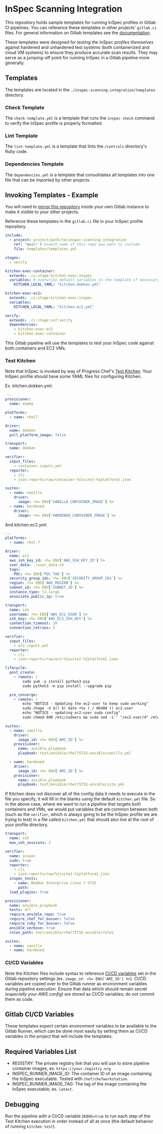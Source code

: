 # InSpec Scanning Integration

This repository holds sample templates for running InSpec profiles in Gitlab CI pipelines. You can reference these templates in other projects' `gitlab.ci` files. For general information on Gitlab templates see the [documentation](https://docs.gitlab.com/ee/development/cicd/templates.html).

These templates were designed for _testing the InSpec profiles themselves_ against hardened and unhardened test systems (both containerized and cloud VM systems) to ensure they produce accurate scan results. They may serve as a jumping-off point for running InSpec in a Gitlab pipeline more generally.

## Templates

The templates are located in the `./inspec-scanning-integration/templates` directory.

### Check Template

The `check-template.yml` is a template that runs the `inspec check` command to verify the InSpec profile is properly formatted. 

### Lint Template

The `lint-template.yml` is a template that lints the `/controls` directory's Ruby code.

### Dependencies Template

The `dependencies.yml` is a template that consolidates all templates into one file that can be imported by other projects. 

## Invoking Templates - Example

You will need to [mirror this repository](https://docs.gitlab.com/ee/user/project/repository/mirror/) inside your own Gitlab instance to make it visible to your other projects.

Reference these templates in the `gitlab.ci` file in your InSpec profile repository.

``` yaml
include:
  - project: project/path/to/inspec-scanning-integration
    ref: "main" # branch name of this repo you want to include
    file: templates/templates.yml

stages:
  - verify

kitchen-exec-container:
  extends: .ci:stage:kitchen-exec:inspec
  variables: # overwrite default variables in the template if necessary
    KITCHEN_LOCAL_YAML: "kitchen.dokken.yml"

kitchen-exec-ec2:
  extends: .ci:stage:kitchen-exec:inspec
  variables:
    KITCHEN_LOCAL_YAML: "kitchen.ec2.yml"

verify:
  extends: .ci:stage:saf:verify
  dependencies:
    - kitchen-exec-ec2
    - kitchen-exec-container
```

This Gitlab pipeline will use the templates to test your InSpec code against both containers and EC2 VMs.

### Test Kitchen

Note that InSpec is invoked by way of Progress Chef's [Test Kitchen](https://docs.chef.io/workstation/kitchen/). Your InSpec profile should have some YAML files for configuring Kitchen.

Ex. kitchen.dokken.yml:
``` yaml
---
provisioner:
  name: dummy

platforms:
  - name: rhel7

driver:
  name: dokken
  pull_platform_image: false

transport:
  name: dokken

verifier:
  input_files:
    - container.inputs.yml
  reporter:
    - cli
    - json:reports/raw/container-%{suite}-%{platform}.json

suites:
  - name: vanilla
    driver:
      image: <%= ENV['VANILLA_CONTAINER_IMAGE'] %>
  - name: hardened
    driver:
      image: <%= ENV['HARDENED_CONTAINER_IMAGE'] %>

```

And kitchen.ec2.yml:
``` yaml
---
platforms:
  - name: rhel-7

driver:
  name: ec2
  aws_ssh_key_id: <%= ENV['AWS_SSH_KEY_ID'] %>
  user_data: ./user_data.sh
  tags:
    POC: <%= ENV['POC_TAG'] %>
  security_group_ids: <%= ENV['SECURITY_GROUP_IDS'] %>
  region: <%= ENV['AWS_REGION'] %>
  subnet_id: <%= ENV['SUBNET_ID'] %>
  instance_type: t2.large
  associate_public_ip: true

transport:
  name: ssh
  username: <%= ENV['AWS_EC2_USER'] %>
  ssh_key: <%= ENV['AWS_EC2_SSH_KEY'] %>
  connection_timeout: 10
  connection_retries: 5

verifier:
  input_files:
    - ec2.inputs.yml
  reporter:
    - cli
    - json:reports/raw/ec2-%{suite}-%{platform}.json

lifecycle:
  post_create:
    - remote: |
        sudo yum -y install python3-pip
        sudo python3 -m pip install --upgrade pip

  pre_converge:
    - remote: |
        echo "NOTICE - Updating the ec2-user to keep sudo working"
        sudo chage -d $(( $( date +%s ) / 86400 )) ec2-user
        echo "NOTICE - updating ec2-user sudo config"
        sudo chmod 600 /etc/sudoers && sudo sed -i'' "/ec2-user/d" /etc/sudoers && sudo chmod 400 /etc/sudoers

suites:
  - name: vanilla
    driver:
      image_id: <%= ENV['AMI_ID'] %>
    provisioner:
      name: ansible_playbook
      playbook: test/ansible/rhel7STIG-ansible/vanilla.yml

  - name: hardened
    driver:
      image_id: <%= ENV['AMI_ID'] %>
    provisioner:
      name: ansible_playbook
      playbook: test/ansible/rhel7STIG-ansible/site.yml

```

If Kitchen does not discover all of the config data it needs to execute in the file you specify, it will fill in the blanks using the default `kitchen.yml` file. So in the above case, where we want to run a pipeline that targets both containers and VMs, we would put variables that are common between both (such as the `verifier`, which is always going to be the InSpec profile we are trying to test) in a file called `kitchen.yml` that should also live at the root of your profile directory.

``` yaml
transport:
  name: ssh
  max_ssh_sessions: 2

verifier:
  name: inspec
  sudo: true
  reporter:
    - cli
    - json:reports/raw/%{suite}-%{platform}.json
  inspec_tests:
    - name: RedHat Enterprise Linux 7 STIG
      path: .
  load_plugins: true

provisioner:
  name: ansible_playbook
  hosts: all
  require_ansible_repo: true
  require_chef_for_busser: false
  require_ruby_for_busser: false
  ansible_verbose: true
  roles_path: test/ansible/rhel7STIG-ansible/roles

suites:
  - name: vanilla
  - name: hardened
```

### CI/CD Variables

Note the Kitchen files include syntax to reference [CI/CD variables](https://docs.gitlab.com/ee/ci/variables/) set in the Gitlab repository settings (ex. `image_id: <%= ENV['AMI_ID'] %>`). CI/CD variables are copied over to the Gitlab runner as environment variables during pipeline execution. Ensure that data which should remain secret (*especially your AWS config*) are stored as CI/CD variables; do not commit them as code.

## Gitlab CI/CD Variables

These templates expect certain environment variables to be available to the Gitlab Runner, which can be done most easily by setting them as CI/CD variables in the project that will include the templates.

## Required Variables List

- REGISTRY: The private registry link that you will use to store pipeline container images, ex. `https://your.registry.org`
- INSPEC_RUNNER_IMAGE_ID: The container ID of an image containing the InSpec executable. Tested with `chef/chefworkstation`.
- INSPEC_RUNNER_IMAGE_TAG: The tag of the image containing the InSpec executable, ex. `latest`.

## Debugging

Run the pipeline with a CI/CD variable `DEBUG=true` to run each step of the Test Kitchen execution in order instead of all at once (the default behavior of running `kitchen test`).
